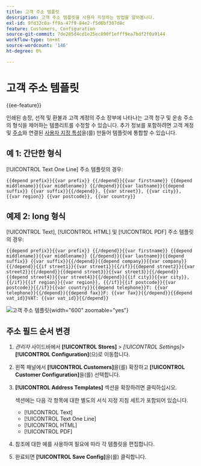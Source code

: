 ```yaml
---
title: 고객 주소 템플릿
description: 고객 주소 템플릿을 사용자 지정하는 방법을 알아봅니다.
exl-id: 9fd32c0a-ff9a-47f9-84e2-f5d6bf307d8c
feature: Customers, Configuration
source-git-commit: 7de285d4cd1e25ec890f1efff9ea7bdf2f0a9144
workflow-type: tm+mt
source-wordcount: '146'
ht-degree: 0%

---
```


# 고객 주소 템플릿

{{ee-feature}}

인쇄된 송장, 선적 및 환불과 고객 계정의 주소 장부에 나타나는 고객 청구 및 운송 주소의 형식을 제어하는 템플리트를 수정할 수 있습니다. 추가 정보를 포함하려면 고객 계정 및 [주소](address-attributes.md)와 연결된 [사용자 지정 특성](attribute-properties.md)을(를) 만들어 템플릿에 통합할 수 있습니다.

## 예 1: 간단한 형식

[!UICONTROL Text One Line] 주소 템플릿의 경우:

```text
{{depend prefix}}{{var prefix}} {{/depend}}{{var firstname}} {{depend middlename}}{{var middlename}} {{/depend}}{{var lastname}}{{depend suffix}} {{var suffix}}{{/depend}}, {{var street}}, {{var city}}, {{var region}} {{var postcode}}, {{var country}}
```

## 예제 2: long 형식

[!UICONTROL Text], [!UICONTROL HTML] 및 [!UICONTROL PDF] 주소 템플릿의 경우:

```text
{{depend prefix}}{{var prefix}} {{/depend}}{{var firstname}} {{depend middlename}}{{var middlename}} {{/depend}}{{var lastname}}{{depend suffix}} {{var suffix}}{{/depend}}{{depend company}}{{var company}}{{/depend}}{{if street1}}{{var street1}}{{/if}}{{depend street2}}{{var street2}}{{/depend}}{{depend street3}}{{var street3}}{{/depend}}{{depend street4}}{{var street4}}{{/depend}}{{if city}}{{var city}},  {{/if}}{{if region}}{{var region}}, {{/if}}{{if postcode}}{{var postcode}}{{/if}}{{var country}}{{depend telephone}}T: {{var telephone}}{{/depend}}{{depend fax}}F: {{var fax}}{{/depend}}{{depend vat_id}}VAT: {{var vat_id}}{{/depend}}
```

![고객 주소 템플릿](../configuration-reference/customers/assets/customer-configuration-address-templates.png){width="600" zoomable="yes"}

## 주소 필드 순서 변경

1. _관리자_ 사이드바에서 **[!UICONTROL Stores]** > _[!UICONTROL Settings]_>**[!UICONTROL Configuration]**(으)로 이동합니다.

1. 왼쪽 패널에서 **[!UICONTROL Customers]**&#x200B;을(를) 확장하고 **[!UICONTROL Customer Configuration]**&#x200B;을(를) 선택합니다.

1. **[!UICONTROL Address Templates]** 섹션을 확장하려면 클릭하십시오.

   섹션에는 다음 각 항목에 대한 별도의 서식 지정 지침 세트가 포함되어 있습니다.

   - [!UICONTROL Text]
   - [!UICONTROL Text One Line]
   - [!UICONTROL HTML]
   - [!UICONTROL PDF]

1. 참조에 대한 예를 사용하여 필요에 따라 각 템플릿을 편집합니다.

1. 완료되면 **[!UICONTROL Save Config]**&#x200B;을(를) 클릭합니다.
